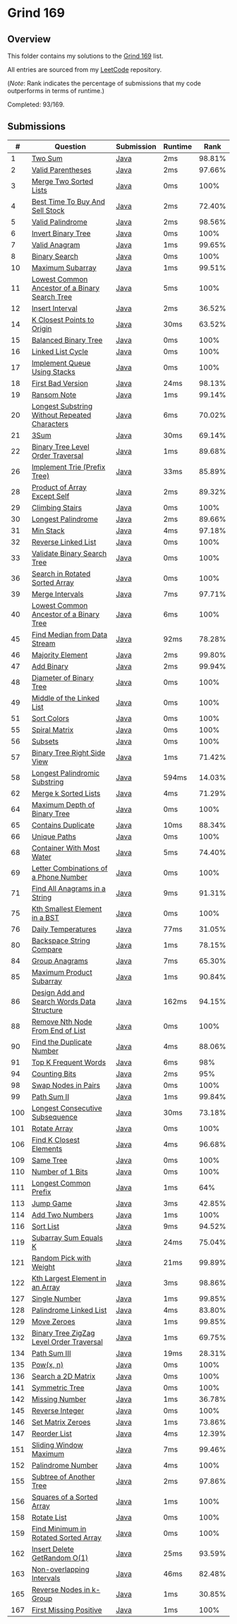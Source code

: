 # Grind 169

## Overview
This folder contains my solutions to the [Grind 169](https://www.techinterviewhandbook.org/grind75/?weeks=28&hours=6) list.

All entries are sourced from my [LeetCode](https://github.com/shumarb/leetcode) repository.

(*Note*: Rank indicates the percentage of submissions that my code outperforms in terms of runtime.)

Completed: 93/169.

## Submissions
| #   | Question                                                                                                                                    | Submission                                                                                                       | Runtime | Rank   |
|-----|---------------------------------------------------------------------------------------------------------------------------------------------|------------------------------------------------------------------------------------------------------------------|---------|--------|
| 1   | [Two Sum](https://leetcode.com/problems/two-sum/description/)                                                                               | [Java](https://github.com/shumarb/leetcode/blob/main/submissions/TwoSum.java)                                    | 2ms     | 98.81% |
| 2   | [Valid Parentheses](https://leetcode.com/problems/valid-parentheses/description/)                                                           | [Java](https://github.com/shumarb/leetcode/blob/main/submissions/ValidParentheses.java)                          | 2ms     | 97.66% |
| 3   | [Merge Two Sorted Lists](https://leetcode.com/problems/merge-two-sorted-lists/description/)                                                 | [Java](https://github.com/shumarb/leetcode/blob/main/submissions/MergeTwoSortedLists.java)                       | 0ms     | 100%   |
| 4   | [Best Time To Buy And Sell Stock](https://leetcode.com/problems/best-time-to-buy-and-sell-stock/description/)                               | [Java](https://github.com/shumarb/leetcode/blob/main/submissions/BestTimeToBuyAndSellStock.java)                 | 2ms     | 72.40% |
| 5   | [Valid Palindrome](https://leetcode.com/problems/valid-palindrome/description/)                                                             | [Java](https://github.com/shumarb/leetcode/blob/main/submissions/ValidPalindrome.java)                           | 2ms     | 98.56% |
| 6   | [Invert Binary Tree](https://leetcode.com/problems/invert-binary-tree/description/)                                                         | [Java](https://github.com/shumarb/leetcode/blob/main/submissions/InvertBinaryTree.java)                          | 0ms     | 100%   |
| 7   | [Valid Anagram](https://leetcode.com/problems/valid-anagram/description/)                                                                   | [Java](https://github.com/shumarb/leetcode/blob/main/submissions/ValidAnagram.java)                              | 1ms     | 99.65% |
| 8   | [Binary Search](https://leetcode.com/problems/binary-search/description/)                                                                   | [Java](https://github.com/shumarb/leetcode/blob/main/submissions/BinarySearch.java)                              | 0ms     | 100%   |
| 10  | [Maximum Subarray](https://leetcode.com/problems/maximum-subarray/description/)                                                             | [Java](https://github.com/shumarb/leetcode/blob/main/submissions/MaximumSubarray.java)                           | 1ms     | 99.51% |
| 11  | [Lowest Common Ancestor of a Binary Search Tree](https://leetcode.com/problems/lowest-common-ancestor-of-a-binary-search-tree/description/) | [Java](https://github.com/shumarb/leetcode/blob/main/submissions/LowestCommonAncestorOfABinarySearchTree.java)   | 5ms     | 100%   |
| 12  | [Insert Interval](https://leetcode.com/problems/insert-interval/)                                                                           | [Java](https://github.com/shumarb/leetcode/blob/main/submissions/InsertInterval.java)                            | 2ms     | 36.52% |
| 14  | [K Closest Points to Origin](https://leetcode.com/problems/k-closest-points-to-origin/description/)                                         | [Java](https://github.com/shumarb/leetcode/blob/main/submissions/KClosestPointsToOrigin.java)                    | 30ms    | 63.52% |
| 15  | [Balanced Binary Tree](https://leetcode.com/problems/balanced-binary-tree/description/)                                                     | [Java](https://github.com/shumarb/leetcode/blob/main/submissions/BalancedBinaryTree.java)                        | 0ms     | 100%   |
| 16  | [Linked List Cycle](https://leetcode.com/problems/linked-list-cycle/description/)                                                           | [Java](https://github.com/shumarb/leetcode/blob/main/submissions/LinkedListCycle.java)                           | 0ms     | 100%   |
| 17  | [Implement Queue Using Stacks](https://leetcode.com/problems/implement-queue-using-stacks/description/)                                     | [Java](https://github.com/shumarb/leetcode/blob/main/submissions/ImplementQueueUsingStacks.java)                 | 0ms     | 100%   |
| 18  | [First Bad Version](https://leetcode.com/problems/first-bad-version/description/)                                                           | [Java](https://github.com/shumarb/leetcode/blob/main/submissions/FirstBadVersion.java)                           | 24ms    | 98.13% |
| 19  | [Ransom Note](https://leetcode.com/problems/ransom-note/description/)                                                                       | [Java](https://github.com/shumarb/leetcode/blob/main/submissions/RansomNote.java)                                | 1ms     | 99.14% |
| 20  | [Longest Substring Without Repeated Characters](https://leetcode.com/problems/longest-substring-without-repeating-characters/description/)  | [Java](https://github.com/shumarb/leetcode/blob/main/submissions/LongestSubstringWithoutRepeatedCharacters.java) | 6ms     | 70.02% |
| 21  | [3Sum](https://leetcode.com/problems/3sum/description/)                                                                                     | [Java](https://github.com/shumarb/leetcode/blob/main/submissions/ThreeSum.java)                                  | 30ms    | 69.14% |
| 22  | [Binary Tree Level Order Traversal](https://leetcode.com/problems/binary-tree-level-order-traversal/description/)                           | [Java](https://github.com/shumarb/leetcode/blob/main/submissions/BinaryTreeLevelOrderTraversal.java)             | 1ms     | 89.68% |
| 26  | [Implement Trie (Prefix Tree)](https://leetcode.com/problems/implement-trie-prefix-tree/description/)                                       | [Java](https://github.com/shumarb/leetcode/blob/main/submissions/Trie.java)                                      | 33ms    | 85.89% | 
| 28  | [Product of Array Except Self](https://leetcode.com/problems/product-of-array-except-self/description/)                                     | [Java](https://github.com/shumarb/leetcode/blob/main/submissions/ProductOfArrayExceptSelf.java)                  | 2ms     | 89.32% |
| 29  | [Climbing Stairs](https://leetcode.com/problems/climbing-stairs/description/)                                                               | [Java](https://github.com/shumarb/leetcode/blob/main/submissions/ClimbingStairs.java)                            | 0ms     | 100%   |
| 30  | [Longest Palindrome](https://leetcode.com/problems/longest-palindrome/description/)                                                         | [Java](https://github.com/shumarb/leetcode/blob/main/submissions/LongestPalindrome.java)                         | 2ms     | 89.66% |
| 31  | [Min Stack](https://leetcode.com/problems/min-stack/description/)                                                                           | [Java](https://github.com/shumarb/leetcode/blob/main/submissions/MinStack.java)                                  | 4ms     | 97.18% |
| 32  | [Reverse Linked List](https://leetcode.com/problems/reverse-linked-list/description/)                                                       | [Java](https://github.com/shumarb/leetcode/blob/main/submissions/ReverseLinkedList.java)                         | 0ms     | 100%   |
| 33  | [Validate Binary Search Tree](https://leetcode.com/problems/validate-binary-search-tree/description/)                                       | [Java](https://github.com/shumarb/leetcode/blob/main/submissions/ValidateBinarySearchTree.java)                  | 0ms     | 100%   | 
| 36  | [Search in Rotated Sorted Array](https://leetcode.com/problems/search-in-rotated-sorted-array/description/)                                 | [Java](https://github.com/shumarb/leetcode/blob/main/submissions/SearchInRotatedSortedArray.java)                | 0ms     | 100%   |
| 39  | [Merge Intervals](https://leetcode.com/problems/merge-intervals/description/)                                                               | [Java](https://github.com/shumarb/leetcode/blob/main/submissions/MergeIntervals.java)                            | 7ms     | 97.71% |
| 40  | [Lowest Common Ancestor of a Binary Tree](https://leetcode.com/problems/lowest-common-ancestor-of-a-binary-tree/description/)               | [Java](https://github.com/shumarb/leetcode/blob/main/submissions/LowestCommonAncestorOfABinaryTree.java)         | 6ms     | 100%   |
| 45  | [Find Median from Data Stream](https://leetcode.com/problems/find-median-from-data-stream/description/)                                     | [Java](https://github.com/shumarb/leetcode/blob/main/submissions/MedianFinder.java)                              | 92ms    | 78.28% |
| 46  | [Majority Element](https://leetcode.com/problems/majority-element/description/)                                                             | [Java](https://github.com/shumarb/leetcode/blob/main/submissions/MajorityElement.java)                           | 2ms     | 99.80% |
| 47  | [Add Binary](https://leetcode.com/problems/add-binary/description/)                                                                         | [Java](https://github.com/shumarb/leetcode/blob/main/submissions/AddBinary.java)                                 | 2ms     | 99.94% |
| 48  | [Diameter of Binary Tree](https://leetcode.com/problems/diameter-of-binary-tree/description/)                                               | [Java](https://github.com/shumarb/leetcode/blob/main/submissions/DiameterOfBinaryTree.java)                      | 0ms     | 100%   |
| 49  | [Middle of the Linked List](https://leetcode.com/problems/middle-of-the-linked-list/description/)                                           | [Java](https://github.com/shumarb/leetcode/blob/main/submissions/MiddleOfTheLinkedList.java)                     | 0ms     | 100%   |
| 51  | [Sort Colors](https://leetcode.com/problems/sort-colors/description/)                                                                       | [Java](https://github.com/shumarb/leetcode/blob/main/submissions/SortColors.java)                                | 0ms     | 100%   |
| 55  | [Spiral Matrix](https://leetcode.com/problems/spiral-matrix/description/)                                                                   | [Java](https://github.com/shumarb/leetcode/blob/main/submissions/SpiralMatrix.java)                              | 0ms     | 100%   |
| 56  | [Subsets](https://leetcode.com/problems/subsets/description/)                                                                               | [Java](https://github.com/shumarb/leetcode/blob/main/submissions/Subsets.java)                                   | 0ms     | 100%   |
| 57  | [Binary Tree Right Side View](https://leetcode.com/problems/binary-tree-right-side-view/description/)                                       | [Java](https://github.com/shumarb/leetcode/blob/main/submissions/BinaryTreeRightSideView.java)                   | 1ms     | 71.42% |
| 58  | [Longest Palindromic Substring](https://leetcode.com/problems/longest-palindromic-substring/description/)                                   | [Java](https://github.com/shumarb/leetcode/blob/main/submissions/LongestPalindromicSubstring.java)               | 594ms   | 14.03% |
| 62  | [Merge k Sorted Lists](https://leetcode.com/problems/merge-k-sorted-lists/description/)                                                     | [Java](https://github.com/shumarb/leetcode/blob/main/submissions/MergeKSortedLists.java)                         | 4ms     | 71.29% |
| 64  | [Maximum Depth of Binary Tree](https://leetcode.com/problems/maximum-depth-of-binary-tree/description/)                                     | [Java](https://github.com/shumarb/leetcode/blob/main/submissions/MaximumDepthOfBinaryTree.java)                  | 0ms     | 100%   |
| 65  | [Contains Duplicate](https://leetcode.com/problems/contains-duplicate/description)                                                          | [Java](https://github.com/shumarb/leetcode/blob/main/submissions/ContainsDuplicate.java)                         | 10ms    | 88.34% |
| 66  | [Unique Paths](https://leetcode.com/problems/unique-paths/description/)                                                                     | [Java](https://github.com/shumarb/leetcode/blob/main/submissions/UniquePaths.java)                               | 0ms     | 100%   |
| 68  | [Container With Most Water](https://leetcode.com/problems/container-with-most-water/description/)                                           | [Java](https://github.com/shumarb/leetcode/blob/main/submissions/ContainerWithMostWater.java)                    | 5ms     | 74.40% |
| 69  | [Letter Combinations of a Phone Number](https://leetcode.com/problems/letter-combinations-of-a-phone-number/description/)                   | [Java](https://github.com/shumarb/leetcode/blob/main/submissions/LetterCombinationsOfAPhoneNumber.java)          | 0ms     | 100%   |
| 71  | [Find All Anagrams in a String](https://leetcode.com/problems/find-all-anagrams-in-a-string/description/)                                   | [Java](https://github.com/shumarb/leetcode/blob/main/submissions/FindAllAnagramsInAString.java)                  | 9ms     | 91.31% |
| 75  | [Kth Smallest Element in a BST](https://leetcode.com/problems/kth-smallest-element-in-a-bst/description/)                                   | [Java](https://github.com/shumarb/leetcode/blob/main/submissions/KthSmallestElementInABST.java)                  | 0ms     | 100%   |
| 76  | [Daily Temperatures](https://leetcode.com/problems/daily-temperatures/description/)                                                         | [Java](https://github.com/shumarb/leetcode/blob/main/submissions/DailyTemperatures.java)                         | 77ms    | 31.05% |
| 80  | [Backspace String Compare](https://leetcode.com/problems/backspace-string-compare/description/)                                             | [Java](https://github.com/shumarb/leetcode/blob/main/submissions/BackspaceStringCompare.java)                    | 1ms     | 78.15% |
| 84  | [Group Anagrams](https://leetcode.com/problems/group-anagrams/description/)                                                                 | [Java](https://github.com/shumarb/leetcode/blob/main/submissions/GroupAnagrams.java)                             | 7ms     | 65.30% |
| 85  | [Maximum Product Subarray](https://leetcode.com/problems/maximum-product-subarray/description/)                                             | [Java](https://github.com/shumarb/leetcode/blob/main/submissions/MaximumProductSubarray.java)                    | 1ms     | 90.84% |
| 86  | [Design Add and Search Words Data Structure](https://leetcode.com/problems/design-add-and-search-words-data-structure/description/)         | [Java](https://github.com/shumarb/leetcode/blob/main/submissions/DesignAddAndSearchWordsDataStructure.java)      | 162ms   | 94.15% | 
| 88  | [Remove Nth Node From End of List](https://leetcode.com/problems/remove-nth-node-from-end-of-list/description/)                             | [Java](https://github.com/shumarb/leetcode/blob/main/submissions/RemoveNthNodeFromEndOfList.java)                | 0ms     | 100%   |
| 90  | [Find the Duplicate Number](https://leetcode.com/problems/find-the-duplicate-number/description/)                                           | [Java](https://github.com/shumarb/leetcode/blob/main/submissions/FindTheDuplicateNumber.java)                    | 4ms     | 88.06% |
| 91  | [Top K Frequent Words](https://leetcode.com/problems/top-k-frequent-words/description/)                                                     | [Java](https://github.com/shumarb/leetcode/blob/main/submissions/TopKFrequentWords.java)                         | 6ms     | 98%    | 
| 94  | [Counting Bits](https://leetcode.com/problems/counting-bits/description)                                                                    | [Java](https://github.com/shumarb/leetcode/blob/main/submissions/CountingBits.java)                              | 2ms     | 95%    |
| 98  | [Swap Nodes in Pairs](https://leetcode.com/problems/swap-nodes-in-pairs/description/)                                                       | [Java](https://github.com/shumarb/leetcode/blob/main/submissions/SwapNodesInPairs.java)                          | 0ms     | 100%   |
| 99  | [Path Sum II](https://leetcode.com/problems/path-sum-ii/description/)                                                                       | [Java](https://github.com/shumarb/leetcode/blob/main/submissions/PathSumTwo.java)                                | 1ms     | 99.84% |
| 100 | [Longest Consecutive Subsequence](https://leetcode.com/problems/longest-consecutive-subsequence/description/)                               | [Java](https://github.com/shumarb/leetcode/blob/main/submissions/LongestConsecutiveSubsequence.java)             | 30ms    | 73.18% |
| 101 | [Rotate Array](https://leetcode.com/problems/rotate-array/description/)                                                                     | [Java](https://github.com/shumarb/leetcode/blob/main/submissions/RotateArray.java)                               | 0ms     | 100%   |
| 106 | [Find K Closest Elements](https://leetcode.com/problems/find-k-closest-elements/description/)                                               | [Java](https://github.com/shumarb/leetcode/blob/main/submissions/FindKClosestElements.java)                      | 4ms     | 96.68% |
| 109 | [Same Tree](https://leetcode.com/problems/same-tree/description/)                                                                           | [Java](https://github.com/shumarb/leetcode/blob/main/submissions/SameTree.java)                                  | 0ms     | 100%   |
| 110 | [Number of 1 Bits](https://leetcode.com/problems/number-of-1-bits/description/)                                                             | [Java](https://github.com/shumarb/leetcode/blob/main/submissions/NumberOf1Bits.java)                             | 0ms     | 100%   |
| 111 | [Longest Common Prefix](https://leetcode.com/problems/longest-common-prefix/description/)                                                   | [Java](https://github.com/shumarb/leetcode/blob/main/submissions/LongestCommonPrefix.java)                       | 1ms     | 64%    |
| 113 | [Jump Game](https://leetcode.com/problems/jump-game/description/)                                                                           | [Java](https://github.com/shumarb/leetcode/blob/main/submissions/JumpGame.java)                                  | 3ms     | 42.85% |
| 114 | [Add Two Numbers](https://leetcode.com/problems/add-two-numbers/description/)                                                               | [Java](https://github.com/shumarb/leetcode/blob/main/submissions/AddTwoNumbers.java)                             | 1ms     | 100%   |
| 116 | [Sort List](https://leetcode.com/problems/sort-list/description/)                                                                           | [Java](https://github.com/shumarb/leetcode/blob/main/submissions/SortList.java)                                  | 9ms     | 94.52% |
| 119 | [Subarray Sum Equals K](https://leetcode.com/problems/subarray-sum-equals-k/description/)                                                   | [Java](https://github.com/shumarb/leetcode/blob/main/submissions/SubarraySumEqualsK.java)                        | 24ms    | 75.04% |
| 121 | [Random Pick with Weight](https://leetcode.com/problems/random-pick-with-weight/description/)                                               | [Java](https://github.com/shumarb/leetcode/blob/main/submissions/RandomPickWithWeight.java)                      | 21ms    | 99.89% |
| 122 | [Kth Largest Element in an Array](https://leetcode.com/problems/kth-largest-element-in-an-array/description/)                               | [Java](https://github.com/shumarb/leetcode/blob/main/submissions/KthLargestElementInAnArray.java)                | 3ms     | 98.86% |
| 127 | [Single Number](https://leetcode.com/problems/single-number/description/)                                                                   | [Java](https://github.com/shumarb/leetcode/blob/main/submissions/SingleNumber.java)                              | 1ms     | 99.85% |
| 128 | [Palindrome Linked List](https://leetcode.com/problems/palindrome-linked-list/description/)                                                 | [Java](https://github.com/shumarb/leetcode/blob/main/submissions/PalindromeLinkedList.java)                      | 4ms     | 83.80% |
| 129 | [Move Zeroes](https://leetcode.com/problems/move-zeroes/description/)                                                                       | [Java](https://github.com/shumarb/leetcode/blob/main/submissions/MoveZeroes.java)                                | 1ms     | 99.85% |
| 132 | [Binary Tree ZigZag Level Order Traversal](https://leetcode.com/problems/binary-tree-zigzag-level-order-traversal/description/)             | [Java](https://github.com/shumarb/leetcode/blob/main/submissions/BinaryTreeZigZagLevelOrderTraversal.java)       | 1ms     | 69.75% |
| 134 | [Path Sum III](https://leetcode.com/problems/path-sum-iii/description/)                                                                     | [Java](https://github.com/shumarb/leetcode/blob/main/submissions/PathSumThree.java)                              | 19ms    | 28.31% |
| 135 | [Pow(x, n)](https://leetcode.com/problems/powx-n/description/)                                                                              | [Java](https://github.com/shumarb/leetcode/blob/main/submissions/PowXN.java)                                     | 0ms     | 100%   |
| 136 | [Search a 2D Matrix](https://leetcode.com/problems/search-a-2d-matrix/description/)                                                         | [Java](https://github.com/shumarb/leetcode/blob/main/submissions/SearchA2DMatrix.java)                           | 0ms     | 100%   |
| 141 | [Symmetric Tree](https://leetcode.com/problems/symmetric-tree/description/)                                                                 | [Java](https://github.com/shumarb/leetcode/blob/main/submissions/SymmetricTree.java)                             | 0ms     | 100%   |
| 142 | [Missing Number](https://leetcode.com/problems/missing-number/description/)                                                                 | [Java](https://github.com/shumarb/leetcode/blob/main/submissions/MissingNumber.java)                             | 1ms     | 36.78% |
| 145 | [Reverse Integer](https://leetcode.com/problems/reverse-integer/description/)                                                               | [Java](https://github.com/shumarb/leetcode/blob/main/submissions/ReverseInteger.java)                            | 0ms     | 100%   |
| 146 | [Set Matrix Zeroes](https://leetcode.com/problems/set-matrix-zeroes/description/)                                                           | [Java](https://github.com/shumarb/leetcode/blob/main/submissions/SetMatrixZeroes.java)                           | 1ms     | 73.86% |
| 147 | [Reorder List](https://leetcode.com/problems/reorder-list/description/)                                                                     | [Java](https://github.com/shumarb/leetcode/blob/main/submissions/ReorderList.java)                               | 4ms     | 12.39% |
| 151 | [Sliding Window Maximum](https://leetcode.com/problems/sliding-window-maximum/description/)                                                 | [Java](https://github.com/shumarb/leetcode/blob/main/submissions/SlidingWindowMaximum.java)                      | 7ms     | 99.46% |
| 152 | [Palindrome Number](https://leetcode.com/problems/palindrome-number/description/)                                                           | [Java](https://github.com/shumarb/leetcode/blob/main/submissions/PalindromeNumber.java)                          | 4ms     | 100%   |
| 155 | [Subtree of Another Tree](https://leetcode.com/problems/subtree-of-another-tree/description/)                                               | [Java](https://github.com/shumarb/leetcode/blob/main/submissions/SubtreeOfAnotherTree.java)                      | 2ms     | 97.86% |
| 156 | [Squares of a Sorted Array](https://leetcode.com/problems/squares-of-a-sorted-array/description/)                                           | [Java](https://github.com/shumarb/leetcode/blob/main/submissions/SquaresOfASortedArray.java)                     | 1ms     | 100%   |
| 158 | [Rotate List](https://leetcode.com/problems/rotate-list/description/)                                                                       | [Java](https://github.com/shumarb/leetcode/blob/main/submissions/RotateList.java)                                | 0ms     | 100%   |
| 159 | [Find Minimum in Rotated Sorted Array](https://leetcode.com/problems/find-minimum-in-rotated-sorted-array/description/)                     | [Java](https://github.com/shumarb/leetcode/blob/main/submissions/FindMinimumInRotatedSortedArray.java)           | 0ms     | 100%   |
| 162 | [Insert Delete GetRandom O(1)](https://leetcode.com/problems/insert-delete-getrandom-o1/description/)                                       | [Java](https://github.com/shumarb/leetcode/blob/main/submissions/RandomizedSet.java)                             | 25ms    | 93.59% |
| 163 | [Non-overlapping Intervals](https://leetcode.com/problems/non-overlapping-intervals/description/)                                           | [Java](https://github.com/shumarb/leetcode/blob/main/submissions/NonOverlappingIntervals.java)                   | 46ms    | 82.48% |
| 165 | [Reverse Nodes in k-Group](https://leetcode.com/problems/reverse-nodes-in-k-group/description/)                                             | [Java](https://github.com/shumarb/leetcode/blob/main/submissions/ReverseNodesInKGroup.java)                      | 1ms     | 30.85% |
| 167 | [First Missing Positive](https://leetcode.com/problems/first-missing-positive/description/)                                                 | [Java](https://github.com/shumarb/leetcode/blob/main/submissions/FirstMissingPositive.java)                      | 1ms     | 100%   |
